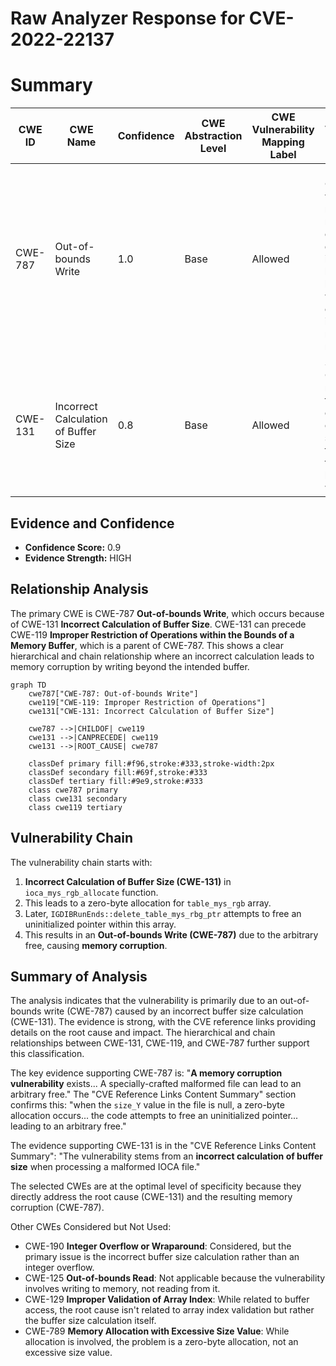 # Raw Analyzer Response for CVE-2022-22137

# Summary
| CWE ID | CWE Name | Confidence | CWE Abstraction Level | CWE Vulnerability Mapping Label | CWE-Vulnerability Mapping Notes |
|---|---|---|---|---|---|
| CWE-787 | Out-of-bounds Write | 1.0 | Base | Allowed | Primary CWE. The vulnerability results in memory corruption due to an incorrect buffer size, leading to writing outside the intended memory region. |
| CWE-131 | Incorrect Calculation of Buffer Size | 0.8 | Base | Allowed | Secondary CWE. The root cause is the incorrect calculation of the buffer size, triggering the out-of-bounds write. |

## Evidence and Confidence

*   **Confidence Score:** 0.9
*   **Evidence Strength:** HIGH

## Relationship Analysis
The primary CWE is CWE-787 **Out-of-bounds Write**, which occurs because of CWE-131 **Incorrect Calculation of Buffer Size**. CWE-131 can precede CWE-119 **Improper Restriction of Operations within the Bounds of a Memory Buffer**, which is a parent of CWE-787. This shows a clear hierarchical and chain relationship where an incorrect calculation leads to memory corruption by writing beyond the intended buffer.

```mermaid
graph TD
    cwe787["CWE-787: Out-of-bounds Write"]
    cwe119["CWE-119: Improper Restriction of Operations"]
    cwe131["CWE-131: Incorrect Calculation of Buffer Size"]
    
    cwe787 -->|CHILDOF| cwe119
    cwe131 -->|CANPRECEDE| cwe119
    cwe131 -->|ROOT_CAUSE| cwe787
    
    classDef primary fill:#f96,stroke:#333,stroke-width:2px
    classDef secondary fill:#69f,stroke:#333
    classDef tertiary fill:#9e9,stroke:#333
    class cwe787 primary
    class cwe131 secondary
    class cwe119 tertiary
```

## Vulnerability Chain
The vulnerability chain starts with:
1.  **Incorrect Calculation of Buffer Size (CWE-131)** in `ioca_mys_rgb_allocate` function.
2.  This leads to a zero-byte allocation for `table_mys_rgb` array.
3.  Later, `IGDIBRunEnds::delete_table_mys_rbg_ptr` attempts to free an uninitialized pointer within this array.
4.  This results in an **Out-of-bounds Write (CWE-787)** due to the arbitrary free, causing **memory corruption**.

## Summary of Analysis
The analysis indicates that the vulnerability is primarily due to an out-of-bounds write (CWE-787) caused by an incorrect buffer size calculation (CWE-131). The evidence is strong, with the CVE reference links providing details on the root cause and impact. The hierarchical and chain relationships between CWE-131, CWE-119, and CWE-787 further support this classification.

The key evidence supporting CWE-787 is: "**A memory corruption vulnerability** exists... A specially-crafted malformed file can lead to an arbitrary free." The "CVE Reference Links Content Summary" section confirms this: "when the `size_Y` value in the file is null, a zero-byte allocation occurs... the code attempts to free an uninitialized pointer... leading to an arbitrary free."

The evidence supporting CWE-131 is in the "CVE Reference Links Content Summary": "The vulnerability stems from an **incorrect calculation of buffer size** when processing a malformed IOCA file."

The selected CWEs are at the optimal level of specificity because they directly address the root cause (CWE-131) and the resulting memory corruption (CWE-787).

Other CWEs Considered but Not Used:

*   CWE-190 **Integer Overflow or Wraparound**: Considered, but the primary issue is the incorrect buffer size calculation rather than an integer overflow.
*   CWE-125 **Out-of-bounds Read**: Not applicable because the vulnerability involves writing to memory, not reading from it.
*   CWE-129 **Improper Validation of Array Index**: While related to buffer access, the root cause isn't related to array index validation but rather the buffer size calculation itself.
*   CWE-789 **Memory Allocation with Excessive Size Value**: While allocation is involved, the problem is a zero-byte allocation, not an excessive size value.